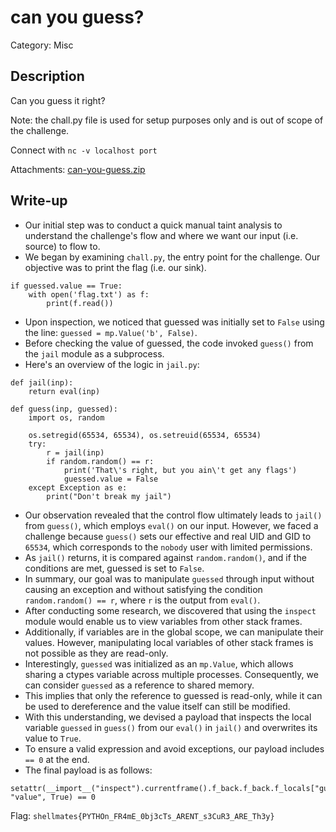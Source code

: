 # can you guess?
Category: Misc

## Description
Can you guess it right?

Note: the chall.py file is used for setup purposes only and is out of scope of the challenge.

Connect with `nc -v localhost port`

Attachments: [can-you-guess.zip](attachments/can-you-guess.zip)

## Write-up
- Our initial step was to conduct a quick manual taint analysis to understand the challenge's flow and where we want our input (i.e. source) to flow to.
- We began by examining `chall.py`, the entry point for the challenge. Our objective was to print the flag (i.e. our sink).
```
if guessed.value == True:
    with open('flag.txt') as f:
        print(f.read())
```
- Upon inspection, we noticed that guessed was initially set to `False` using the line: `guessed = mp.Value('b', False)`.
- Before checking the value of guessed, the code invoked `guess()` from the `jail` module as a subprocess.
- Here's an overview of the logic in `jail.py`:
```
def jail(inp):
    return eval(inp)

def guess(inp, guessed):
    import os, random

    os.setregid(65534, 65534), os.setreuid(65534, 65534)
    try:
        r = jail(inp)
        if random.random() == r:
            print('That\'s right, but you ain\'t get any flags')
            guessed.value = False
    except Exception as e:
        print("Don't break my jail")
```
- Our observation revealed that the control flow ultimately leads to `jail()` from `guess()`, which employs `eval()` on our input. However, we faced a challenge because `guess()` sets our effective and real UID and GID to `65534`, which corresponds to the `nobody` user with limited permissions.
- As `jail()` returns, it is compared against `random.random()`, and if the conditions are met, guessed is set to `False`.
- In summary, our goal was to manipulate `guessed` through input without causing an exception and without satisfying the condition `random.random() == r`, where `r` is the output from `eval()`.
- After conducting some research, we discovered that using the `inspect` module would enable us to view variables from other stack frames.
- Additionally, if variables are in the global scope, we can manipulate their values. However, manipulating local variables of other stack frames is not possible as they are read-only.
- Interestingly, `guessed` was initialized as an `mp.Value`, which allows sharing a ctypes variable across multiple processes. Consequently, we can consider `guessed` as a reference to shared memory.
- This implies that only the reference to guessed is read-only, while it can be used to dereference and the value itself can still be modified.
- With this understanding, we devised a payload that inspects the local variable `guessed` in `guess()` from our `eval()` in `jail()` and overwrites its value to `True`.
- To ensure a valid expression and avoid exceptions, our payload includes `== 0` at the end.
- The final payload is as follows:
```
setattr(__import__("inspect").currentframe().f_back.f_back.f_locals["guessed"], "value", True) == 0
```

Flag: `shellmates{PYTHOn_FR4mE_0bj3cTs_ARENT_s3CuR3_ARE_Th3y}`
